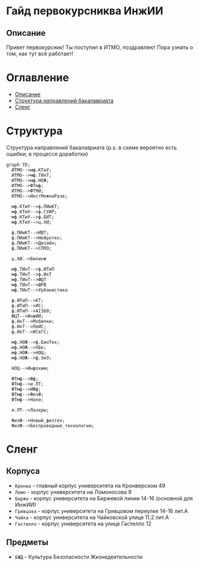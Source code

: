 # Гайд первокурсниква ИнжИИ
## Описание
Привет первокурсник! Ты поступил в ИТМО, поздравляю! Пора узнать о том, как тут всё работает! 

# Оглавление
 - [Описание](#описание)
 - [Структура направлений бакалавриата](#структура)
 - [Сленг](#сленг)

# Структура
Структура направлений бакалавриата (p.s. в схеме вероятно есть ошибки, в процессе доработки)
```mermaid
graph TD;
  ИТМО-->мф.КТиУ;
  ИТМО-->мф.ТИнТ;
  ИТМО-->мф.НОЖ;
  ИТМО-->ФТмф;
  ИТМО-->ФТМИ;
  ИТМО-->ИнстМежнаРазв;
  
  мф.КТиУ-->ф.ПИиКТ;
  мф.КТиУ-->ф.СУИР;
  мф.КТиУ-->ф.БИТ;
  мф.КТиУ-->ц.ХИ;

  ф.ПИиКТ-->ИВТ;
  ф.ПИиКТ-->Нейротех;
  ф.ПИиКТ-->Дизайн;
  ф.ПИиКТ-->СППО;

  ц.ХИ-->Биоинж

  мф.ТИнТ-->ф.ИТиП
  мф.ТИнТ-->ф.ИкТ
  мф.ТИнТ-->ФЦТ
  мф.ТИнТ-->ШРВ
  мф.ТИнТ-->Урбанистика

  ф.ИТиП-->КТ;
  ф.ИТиП-->ИС;
  ф.ИТиП-->AI360;
  ФЦТ-->ИнжИИ;
  ф.ИкТ-->Мобилки;
  ф.ИкТ-->ПвИС;
  ф.ИкТ-->ИСвГС;

  мф.НОЖ-->ф.БиоТех;
  мф.НОЖ-->ХБк;
  мф.НОЖ-->НОЦ;
  мф.НОЖ-->ф.ЭиЭ;

  НОЦ-->Инфохим;

  ФТмф-->Фф;
  ФТмф-->и.ЛТ;
  ФТмф-->ИФф;
  ФТмф-->ФизФ;
  ФТмф-->Нано;

  и.ЛТ-->Лазеры;

  ФизФ-->Новый_физтех;
  ФизФ-->Беспроводные_технологии;

```

# Сленг 
## Корпуса 
- `Кронва` - главный корпус университета на Кронверском 49
- `Ломо` - корпус университета на Ломоносова 9
- `Биржа` - корпус университета на Биржевой линии 14-16 (основной для ИнжИИ)
- `Гривцова` - корпус университета на Гривцовом переулке 14-16 лит.А
- `Чайка` - корпус университета на Чайковской улице 11.2 лит.А
- `Гастелло` - корпус университета на улице Гастелло 12

## Предметы
- `БЖД` - Культура Безопасности Жизнедеятельности

